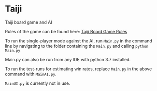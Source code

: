 # Taiji

Taiji board game and AI

Rules of the game can be found here: [Taiji Board Game Rules](https://www.iggamecenter.com/en/rules/taiji#:~:text=The%20goal%20of%20the%20game,free%20space%20to%20do%20so.)

To run the single-player mode against the AI, run `Main.py` in the command line by navigating to the folder containing the `Main.py` and calling `python Main.py`

Main.py can also be run from any IDE with python 3.7 installed.

To run the test-runs for estimating win rates, replace `Main.py` in the above command with `MainAI.py`.

`MainUI.py` is currently not in use.
